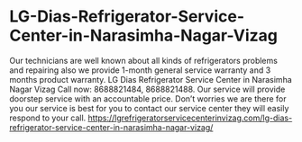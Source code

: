 # LG-Dias-Refrigerator-Service-Center-in-Narasimha-Nagar-Vizag
Our technicians are well known about all kinds of refrigerators problems and repairing also we provide 1-month general service warranty and 3 months product warranty. LG Dias Refrigerator Service Center in Narasimha Nagar Vizag Call now: 8688821484, 8688821488. Our service will provide doorstep service with an accountable price. Don’t worries we are there for you our service is best for you to contact our service center they will easily respond to your call.  https://lgrefrigeratorservicecenterinvizag.com/lg-dias-refrigerator-service-center-in-narasimha-nagar-vizag/
